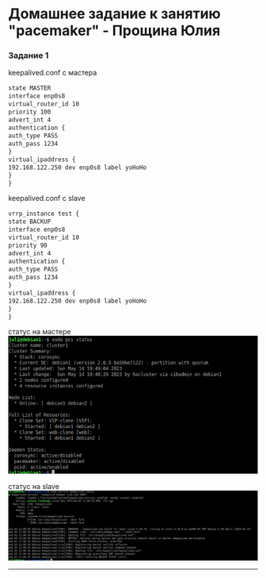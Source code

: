 # Домашнее задание к занятию "pacemaker" - Прощина Юлия

### Задание 1

keepalived.conf с мастера
```
state MASTER
interface enp0s8
virtual_router_id 10
priority 100
advert_int 4
authentication {
auth_type PASS
auth_pass 1234
}
virtual_ipaddress {
192.168.122.250 dev enp0s8 label yoHoHo
}
}
```

keepalived.conf с slave 
```
vrrp_instance test {
state BACKUP
interface enp0s8
virtual_router_id 10
priority 90
advert_int 4
authentication {
auth_type PASS
auth_pass 1234
}
virtual_ipaddress {
192.168.122.250 dev enp0s8 label yoHoHo
}
}
```

статус на мастере
![мастер](https://github.com/JulianP-P/sys-homework/blob/keepalived/img/img1.png)

статус на slave
![slave](https://github.com/JulianP-P/sys-homework/blob/keepalived/img/img2.png)


---

